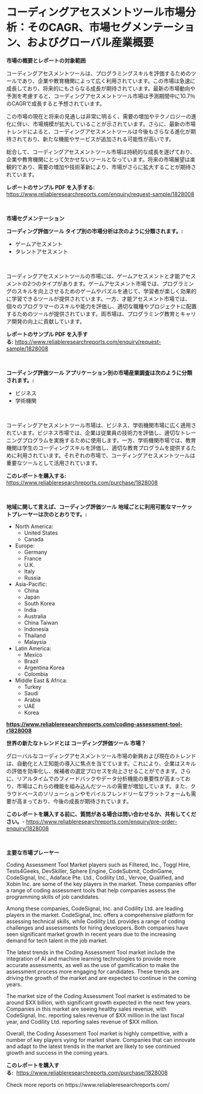<p><h1>コーディングアセスメントツール市場分析：そのCAGR、市場セグメンテーション、およびグローバル産業概要</h1></p><p><strong>市場の概要とレポートの対象範囲</strong></p>
<p><p>コーディングアセスメントツールは、プログラミングスキルを評価するためのツールであり、企業や教育機関によって広く利用されています。この市場は急速に成長しており、将来的にもさらなる成長が期待されています。最新の市場動向や予測を考慮すると、コーディングアセスメントツール市場は予測期間中に10.7％のCAGRで成長すると予想されています。</p><p>この市場の現在と将来の見通しは非常に明るく、需要の増加やテクノロジーの進化に伴い、市場規模が拡大していることが示されています。さらに、最新の市場トレンドによると、コーディングアセスメントツールは今後もさらなる進化が期待されており、新たな機能やサービスが追加される可能性が高いです。</p><p>総合して、コーディングアセスメントツール市場は持続的な成長を遂げており、企業や教育機関にとって欠かせないツールとなっています。将来の市場展望は楽観的であり、需要の増加や技術革新により、市場がさらに拡大することが期待されています。</p></p>
<p><strong>レポートのサンプル PDF を入手する:</strong> <a href="https://www.reliableresearchreports.com/enquiry/request-sample/1828008">https://www.reliableresearchreports.com/enquiry/request-sample/1828008</a></p>
<p>&nbsp;</p>
<p><strong>市場セグメンテーション</strong></p>
<p><strong>コーディング評価ツール タイプ別の市場分析は次のように分類されます。:</strong></p>
<p><ul><li>ゲームアセスメント</li><li>タレントアセスメント</li></ul></p>
<p>&nbsp;</p>
<p><p>コーディングアセスメントツールの市場には、ゲームアセスメントと才能アセスメントの2つのタイプがあります。ゲームアセスメント市場では、プログラミングのスキルを向上させるためのゲームやパズルを通じて、学習者が楽しく効果的に学習できるツールが提供されています。一方、才能アセスメント市場では、個々のプログラマーのスキルや能力を評価し、適切な職種やプロジェクトに配置するためのツールが提供されています。両市場は、プログラミング教育とキャリア開発の向上に貢献しています。</p></p>
<p><strong>レポートのサンプル PDF を入手する:</strong>&nbsp;<a href="https://www.reliableresearchreports.com/enquiry/request-sample/1828008">https://www.reliableresearchreports.com/enquiry/request-sample/1828008</a></p>
<p>&nbsp;</p>
<p><strong> コーディング評価ツール アプリケーション別の市場産業調査は次のように分類されます。:</strong></p>
<p><ul><li>ビジネス</li><li>学術機関</li></ul></p>
<p>&nbsp;</p>
<p><p>コーディングアセスメントツール市場は、ビジネス、学術機関市場に広く適用されています。ビジネス市場では、企業は従業員の技術力を評価し、適切なトレーニングプログラムを実施するために使用します。一方、学術機関市場では、教育機関は学生のコーディングスキルを評価し、適切な教育プログラムを提供するために利用されています。それぞれの市場で、コーディングアセスメントツールは重要なツールとして活用されています。</p></p>
<p><strong>このレポートを購入する:</strong>&nbsp; <a href="https://www.reliableresearchreports.com/purchase/1828008">https://www.reliableresearchreports.com/purchase/1828008</a></p>
<p>&nbsp;</p>
<p><strong>地域に関して言えば、コーディング評価ツール 地域ごとに利用可能なマーケットプレーヤーは次のとおりです。:</strong></p>
<p><ul>
    <li>
        North America:
        <ul>
            <li>United States</li>
            <li>Canada</li>
        </ul>
    </li>
    <li>
        Europe:
        <ul>
            <li>Germany</li>
            <li>France</li>
            <li>U.K.</li>
            <li>Italy</li>
            <li>Russia</li>
        </ul>
    </li>
    <li>
        Asia-Pacific:
        <ul>
            <li>China</li>
            <li>Japan</li>
            <li>South Korea</li>
            <li>India</li>
            <li>Australia</li>
            <li>China Taiwan</li>
            <li>Indonesia</li>
            <li>Thailand</li>
            <li>Malaysia</li>
        </ul>
    </li>
    <li>
        Latin America:
        <ul>
            <li>Mexico</li>
            <li>Brazil</li>
            <li>Argentina Korea</li>
            <li>Colombia</li>
        </ul>
    </li>
    <li>
        Middle East & Africa:
        <ul>
            <li>Turkey</li>
            <li>Saudi</li>
            <li>Arabia</li>
            <li>UAE</li>
            <li>Korea</li>
        </ul>
    </li>
    </ul></p>
<p><strong><a href="https://www.reliableresearchreports.com/coding-assessment-tool-r1828008">https://www.reliableresearchreports.com/coding-assessment-tool-r1828008</a></strong>&nbsp;</p>
<p><strong>世界の新たなトレンドとは コーディング評価ツール 市場？</strong></p>
<p><p>グローバルなコーディングアセスメントツール市場の新興および現在のトレンドは、自動化と人工知能の導入に焦点を当てています。これにより、企業はスキルの評価を効率化し、候補者の選定プロセスを向上させることができます。さらに、リアルタイムでのフィードバックやデータ分析機能の重要性が高まっており、市場はこれらの機能を組み込んだツールの需要が増加しています。また、クラウドベースのソリューションやモバイルフレンドリーなプラットフォームも需要が高まっており、今後の成長が期待されています。</p></p>
<p><strong>このレポートを購入する前に、質問がある場合は問い合わせるか、共有してください。</strong>- <a href="https://www.reliableresearchreports.com/enquiry/pre-order-enquiry/1828008">https://www.reliableresearchreports.com/enquiry/pre-order-enquiry/1828008</a></p>
<p>&nbsp;</p>
<p><strong>主要な市場プレーヤー</strong></p>
<p><p>Coding Assessment Tool Market players such as Filtered, Inc., Toggl Hire, Tests4Geeks, DevSkiller, Sphere Engine, CodeSubmit, CodinGame, CodeSignal, Inc., Adaface Pte. Ltd., Codility Ltd., Vervoe, Qualified, and Xobin Inc. are some of the key players in the market. These companies offer a range of coding assessment tools that help companies assess the programming skills of job candidates.</p><p>Among these companies, CodeSignal, Inc. and Codility Ltd. are leading players in the market. CodeSignal, Inc. offers a comprehensive platform for assessing technical skills, while Codility Ltd. provides a range of coding challenges and assessments for hiring developers. Both companies have seen significant market growth in recent years due to the increasing demand for tech talent in the job market.</p><p>The latest trends in the Coding Assessment Tool market include the integration of AI and machine learning technologies to provide more accurate assessments, as well as the use of gamification to make the assessment process more engaging for candidates. These trends are driving the growth of the market and are expected to continue in the coming years.</p><p>The market size of the Coding Assessment Tool market is estimated to be around $XX billion, with significant growth expected in the next few years. Companies in this market are seeing healthy sales revenue, with CodeSignal, Inc. reporting sales revenue of $XX million in the last fiscal year, and Codility Ltd. reporting sales revenue of $XX million.</p><p>Overall, the Coding Assessment Tool market is highly competitive, with a number of key players vying for market share. Companies that can innovate and adapt to the latest trends in the market are likely to see continued growth and success in the coming years.</p></p>
<p><strong>このレポートを購入する:</strong>&nbsp;&nbsp;<a href="https://www.reliableresearchreports.com/purchase/1828008">https://www.reliableresearchreports.com/purchase/1828008</a></p>
<p>Check more reports on https://www.reliableresearchreports.com/</p>